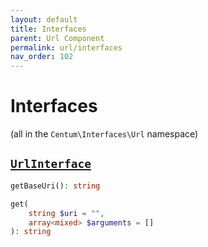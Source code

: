 ```yaml
---
layout: default
title: Interfaces
parent: Url Component
permalink: url/interfaces
nav_order: 102
---
```




# Interfaces

(all in the `Centum\Interfaces\Url` namespace)



## [`UrlInterface`](https://github.com/SidRoberts/centum/blob/main/src/Interfaces/Url/UrlInterface.php)

```php
getBaseUri(): string
```

```php
get(
    string $uri = "",
    array<mixed> $arguments = []
): string
```
